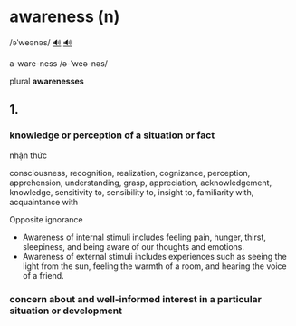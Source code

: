 # awareness (n)

/əˈweənəs/ [🔊](https://www.oxfordlearnersdictionaries.com/media/english/uk_pron/a/awa/aware/awareness__gb_2.mp3) [🔊](https://www.oxfordlearnersdictionaries.com/media/english/us_pron/a/awa/aware/awareness__us_1.mp3)

a-ware-ness /ə-ˈweə-nəs/

plural **awarenesses**

## 1.

### knowledge or perception of a situation or fact

nhận thức

consciousness, recognition, realization, cognizance, perception, apprehension, understanding, grasp, appreciation, acknowledgement, knowledge, sensitivity to, sensibility to, insight to, familiarity with, acquaintance with

Opposite ignorance

- Awareness of internal stimuli includes feeling pain, hunger, thirst, sleepiness, and being aware of our thoughts and emotions.
- Awareness of external stimuli includes experiences such as seeing the light from the sun, feeling the warmth of a room, and hearing the voice of a friend.

### concern about and well-informed interest in a particular situation or development
